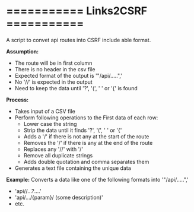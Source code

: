 # =========== Links2CSRF ===========

A script to convet api routes into CSRF include able format.

**Assumption:**
- The route will be in first column
- There is no header in the csv file
- Expected format of the output is '"/api/.....",'
- No '//' is expected in the output
- Need to keep the data until '?', '(', ' ' or '{' is found

**Process:**
- Takes input of a CSV file
- Perform following operations to the First data of each row:
  - Lower case the string
  - Strip the data until it finds '?', '(', ' ' or '{'
  - Adds a '/' if there is not any at the start of the route
  - Removes the '/' if there is any at the end of the route
  - Replaces any '//' with '/'
  - Remove all duplicate strings
  - Adds double quotation and comma separates them 
- Generates a text file containing the unique data

**Example:**
Converts a data like one of the following formats into '"/api/.....",'
- 'api//...?....'
- 'api/.../{param}/ (some description)'
- etc.
